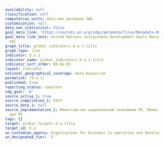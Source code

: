 ```yaml
---
availability: null
classification: null
computation_units: data.млн.долларов США
customisation: null
data_non_statistical: false
goal_meta_link: 'https://unstats.un.org/sdgs/metadata/files/Metadata-08-0A-01.pdf '
goal_meta_link_text: United Nations Sustainable Development Goals Metadata (PDF 208
  KB)
graph_title: global_indicators.8-a-1.title
graph_type: line
indicator: 8.a.1
indicator_name: global_indicators.8-a-1.title
indicator_sort_order: 08-0a-01
layout: indicator
national_geographical_coverage: meta.Казахстан
permalink: /8-a-1/
published: true
reporting_status: complete
sdg_goal: '8'
source_active_1: true
source_compilation_1: ОЭСР
source_data_1: null
source_implementation_1: Министерство национальной экономики РК, Министерство иностранных
  дел РК
tags: []
target: global_targets.8-a.title
target_id: 8.a
un_custodian_agency: Organisation for Economic Co-operation and Development (OECD)
un_designated_tier: '1'
---
```

